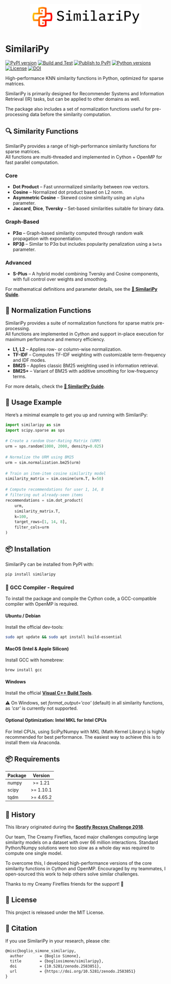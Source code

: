 <p align="center">
  <img src="https://raw.githubusercontent.com/bogliosimone/similaripy/master/logo.png" alt="similaripy" width="350"/>
</p>

# SimilariPy

[![PyPI version](https://img.shields.io/pypi/v/similaripy.svg?logo=pypi&logoColor=white)](https://pypi.org/project/similaripy/)
[![Build and Test](https://github.com/bogliosimone/similaripy/actions/workflows/python-package.yml/badge.svg)](https://github.com/bogliosimone/similaripy/actions/workflows/python-package.yml)
[![Publish to PyPI](https://github.com/bogliosimone/similaripy/actions/workflows/pypi-publish.yml/badge.svg)](https://github.com/bogliosimone/similaripy/actions/workflows/pypi-publish.yml)
[![Python versions](https://img.shields.io/pypi/pyversions/similaripy.svg?logo=python&logoColor=white)](https://pypi.org/project/similaripy/)
[![License](https://img.shields.io/github/license/bogliosimone/similaripy.svg)](https://github.com/bogliosimone/similaripy/blob/master/LICENSE)
[![DOI](https://zenodo.org/badge/DOI/10.5281/zenodo.2583851.svg)](https://doi.org/10.5281/zenodo.2583851)


High-performance KNN similarity functions in Python, optimized for sparse matrices.

SimilariPy is primarily designed for Recommender Systems and Information Retrieval (IR) tasks, but can be applied to other domains as well.

The package also includes a set of normalization functions useful for pre-processing data before the similarity computation.

## 🔍 Similarity Functions

SimilariPy provides a range of high-performance similarity functions for sparse matrices.  
All functions are multi-threaded and implemented in Cython + OpenMP for fast parallel computation.

### Core 

- **Dot Product** – Fast unnormalized similarity between row vectors.
- **Cosine** – Normalized dot product based on L2 norm.
- **Asymmetric Cosine** – Skewed cosine similarity using an `alpha` parameter.
- **Jaccard**, **Dice**, **Tversky** – Set-based similarities suitable for binary data.

### Graph-Based

- **P3α** – Graph-based similarity computed through random walk propagation with exponentiation.
- **RP3β** – Similar to P3α but includes popularity penalization using a `beta` parameter.

### Advanced 

- **S-Plus** – A hybrid model combining Tversky and Cosine components, with full control over weights and smoothing.

For mathematical definitions and parameter details, see the **[📘 SimilariPy Guide](docs/guide.md)**.

## 🧮 Normalization Functions

SimilariPy provides a suite of normalization functions for sparse matrix pre-processing.  
All functions are implemented in Cython and support in-place execution for maximum performance and memory efficiency.

- **L1, L2** – Applies row- or column-wise normalization.
- **TF-IDF** – Computes TF-IDF weighting with customizable term-frequency and IDF modes.
- **BM25** – Applies classic BM25 weighting used in information retrieval.
- **BM25+** – Variant of BM25 with additive smoothing for low-frequency terms.

For more details, check the **[📘 SimilariPy Guide](docs/guide.md)**.


## 🚀 Usage Example

Here’s a minimal example to get you up and running with SimilariPy:

```python
import similaripy as sim
import scipy.sparse as sps

# Create a random User-Rating Matrix (URM)
urm = sps.random(1000, 2000, density=0.025)

# Normalize the URM using BM25
urm = sim.normalization.bm25(urm)

# Train an item-item cosine similarity model
similarity_matrix = sim.cosine(urm.T, k=50)

# Compute recommendations for user 1, 14, 8 
# filtering out already-seen items
recommendations = sim.dot_product(
    urm,
    similarity_matrix.T,
    k=100,
    target_rows=[1, 14, 8],
    filter_cols=urm
)
```

## 📦 Installation

SimilariPy can be installed from PyPI with:

```cmd
pip install similaripy
```

### 🔧 GCC Compiler - Required

To install the package and compile the Cython code, a GCC-compatible compiler with OpenMP is required.

#### Ubuntu / Debian

Install the official dev-tools:

```bash
sudo apt update && sudo apt install build-essential
```

#### MacOS (Intel & Apple Silicon)

Install GCC with homebrew:

```bash
brew install gcc
```

#### Windows

Install the official **[Visual C++ Build Tools](https://visualstudio.microsoft.com/en/visual-cpp-build-tools/)**.

⚠️ On Windows, set *format_output='coo'* (default) in all similarity functions, as *'csr'* is currently not supported.


#### Optional Optimization: Intel MKL for Intel CPUs

For Intel CPUs, using SciPy/Numpy with MKL (Math Kernel Library) is highly recommended for best performance.
The easiest way to achieve this is to install them via Anaconda.

## 📦 Requirements

| Package                         | Version        |
| --------------------------------|:--------------:|
| numpy                           |   >= 1.21      |
| scipy                           |   >= 1.10.1    |
| tqdm                            |   >= 4.65.2    |

## 📜 History

This library originated during the **[Spotify Recsys Challenge 2018](https://research.atspotify.com/publications/recsys-challenge-2018-automatic-music-playlist-continuation/)**.

Our team, The Creamy Fireflies, faced major challenges computing large similarity models on a dataset with over 66 million interactions. Standard Python/Numpy solutions were too slow as a whole day was required to compute one single model.

To overcome this, I developed high-performance versions of the core similarity functions in Cython and OpenMP. Encouraged by my teammates, I open-sourced this work to help others solve similar challenges.

Thanks to my Creamy Fireflies friends for the support! 🙏 

## 📄 License

This project is released under the MIT License.

## 🔖 Citation

If you use SimilariPy in your research, please cite:

```text
@misc{boglio_simone_similaripy,
  author       = {Boglio Simone},
  title        = {bogliosimone/similaripy},
  doi          = {10.5281/zenodo.2583851},
  url          = {https://doi.org/10.5281/zenodo.2583851}
}
```
